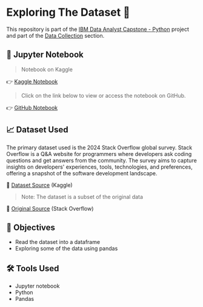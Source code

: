 # Exploring The Dataset 📝

<p>This repository is part of the <a href = 'https://github.com/FaiLuReH3Ro/ibm-da-capstone-py'>IBM Data Analyst Capstone - Python</a> project and part of the <a href = 'https://github.com/FaiLuReH3Ro/ibm-da-capstone-py?tab=readme-ov-file#data-collection'>Data Collection</a> section.</p>

## 📓 Jupyter Notebook

> Notebook on Kaggle

👉 [Kaggle Notebook](https://www.kaggle.com/code/failureh3ro/dataset-exploration)

> Click on the link below to view or access the notebook on GitHub.

👉 [GitHub Notebook](https://github.com/FaiLuReH3Ro/exploring-dataset/blob/main/Exploring_the_Dataset.ipynb)

## 📈 Dataset Used

The primary dataset used is the 2024 Stack Overflow global survey. Stack Overflow is a Q&A website for programmers where developers ask coding questions and get answers from the community. The survey aims to capture insights on developers' experiences, tools, technologies, and preferences, offering a snapshot of the software development landscape.

📌 [Dataset Source](https://www.kaggle.com/datasets/failureh3ro/stack-overflow-survey-data-2024-subset) (Kaggle)

> Note: The dataset is a subset of the original data

📌 [Original Source](https://stackoverflow.blog/2024/08/06/2024-developer-survey/) (Stack Overflow)

## 🚀 Objectives 

* Read the dataset into a dataframe
* Exploring some of the data using pandas

## 🛠️ Tools Used

* Jupyter notebook
* Python
* Pandas
